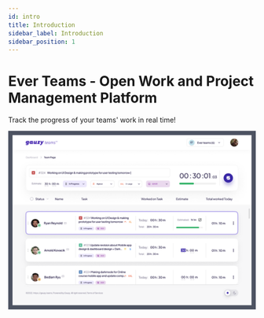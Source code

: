 ```yaml
---
id: intro
title: Introduction
sidebar_label: Introduction
sidebar_position: 1
---
```


# Ever Teams - Open Work and Project Management Platform

Track the progress of your teams' work in real time!

![Customers list](/web2.png)
